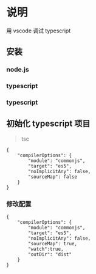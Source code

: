 # 说明

用 vscode 调试 typescript

## 安装
### node.js
### typescript
### typescript

## 初始化 typescript 项目
>tsc

```
{
    "compilerOptions": {
        "module": "commonjs",
        "target": "es5",
        "noImplicitAny": false,
        "sourceMap": false
    }
}
```
### 修改配置
```
{
    "compilerOptions": {
        "module": "commonjs",
        "target": "es5",
        "noImplicitAny": false,
        "sourceMap": true,
        "watch":true,
        "outDir": "dist"
    }
}
```